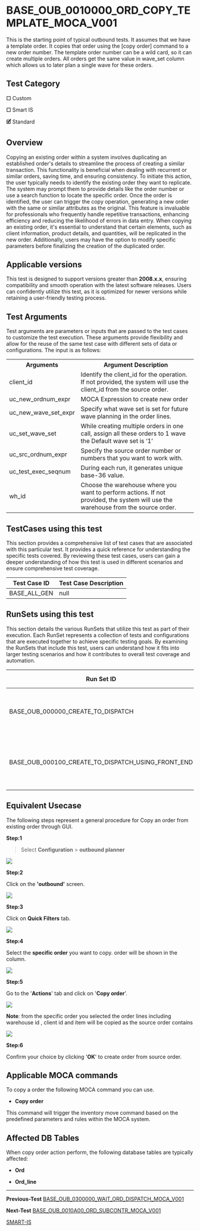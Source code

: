 # **BASE_OUB_0010000_ORD_COPY_TEMPLATE_MOCA_V001**


<!-- SMART_DOC_GEN_TEST_DESCR - Start -->
This is the starting point of typical outbound tests.  It assumes that we have a template order.  It copies that order using the [copy order] command to a new order number.  The template order number can be a wild card, so it can create multiple orders.  All orders get the same value in wave_set column which allows us to later plan a single wave for these orders.
<!-- SMART_DOC_GEN_TEST_DESCR - End -->


## **Test Category**

**☐** Custom

**☐** Smart IS

**🗹** Standard


## **Overview**

Copying an existing order within a system involves duplicating an established order's details to streamline the process of creating a similar transaction. This functionality is beneficial when dealing with recurrent or similar orders, saving time, and ensuring consistency. To initiate this action, the user typically needs to identify the existing order they want to replicate. The system may prompt them to provide details like the order number or use a search function to locate the specific order. Once the order is identified, the user can trigger the copy operation, generating a new order with the same or similar attributes as the original. This feature is invaluable for professionals who frequently handle repetitive transactions, enhancing efficiency and reducing the likelihood of errors in data entry. When copying an existing order, it's essential to understand that certain elements, such as client information, product details, and quantities, will be replicated in the new order. Additionally, users may have the option to modify specific parameters before finalizing the creation of the duplicated order.


## **Applicable versions**

This test is designed to support versions greater than **2008.x.x**, ensuring compatibility and smooth operation with the latest software releases. Users can confidently utilize this test, as it is optimized for newer versions while retaining a user-friendly testing process.


## **Test Arguments**

Test arguments are parameters or inputs that are passed to the test cases to customize the test execution. These arguments provide flexibility and allow for the reuse of the same test case with different sets of data or configurations. The input is as follows:


<!-- SMART_DOC_GEN_TEST_ARG - Start -->
<table>
<tr><th>Arguments</th><th>Argument Description</th></tr>
<tr><td>client_id</td><td>Identify the client_id for the operation. If not provided, the system will use the client_id from the source order.</td></tr>
<tr><td>uc_new_ordnum_expr</td><td>MOCA Expression to create new order</td></tr>
<tr><td>uc_new_wave_set_expr</td><td>Specify what wave set is set for future wave planning in the order lines.</td></tr>
<tr><td>uc_set_wave_set</td><td>While creating multiple orders in one call, assign all these orders to 1 wave the Default wave set is ‘1’</td></tr>
<tr><td>uc_src_ordnum_expr</td><td>Specify the source order number or numbers that you want to work with.</td></tr>
<tr><td>uc_test_exec_seqnum</td><td>During each run, it generates unique base-36 value.</td></tr>
<tr><td>wh_id</td><td>Choose the warehouse where you want to perform actions. If not provided, the system will use the warehouse from the source order.</td></tr>
</table>
<!-- SMART_DOC_GEN_TEST_ARG - End -->

## **TestCases using this test**

This section provides a comprehensive list of test cases that are associated with this particular test. It provides a quick reference for understanding the specific tests covered. By reviewing these test cases, users can gain a deeper understanding of how this test is used in different scenarios and ensure comprehensive test coverage.


<!-- SMART_DOC_GEN_TEST_CASE_USING_THIS - Start -->
| Test Case ID | Test Case Description |
| ------------ | --------------------- |
| BASE_ALL_GEN | null |

<!-- SMART_DOC_GEN_TEST_CASE_USING_THIS - End -->

## **RunSets using this test**

This section details the various RunSets that utilize this test as part of their execution. Each RunSet represents a collection of tests and configurations that are executed together to achieve specific testing goals. By examining the RunSets that include this test, users can understand how it fits into larger testing scenarios and how it contributes to overall test coverage and automation.


<!-- SMART_DOC_GEN_RUN_SET_USING_THIS - Start -->
| Run Set ID | Run Set Description |
| ---------- | ------------------- |
| BASE_OUB_000000_CREATE_TO_DISPATCH | create order, plan, allocate, release, pick, dispatch |
| BASE_OUB_000100_CREATE_TO_DISPATCH_USING_FRONT_END | create order, plan, allocate (web), release, pick, dispatch |

<!-- SMART_DOC_GEN_RUN_SET_USING_THIS - End -->

## **Equivalent Usecase**

The following steps represent a general procedure for Copy an order from existing order through GUI.

**Step:1**

> Select **Configuration** > **outbound planner**

![](BASE_OUB_0010000_ORD_COPY_TEMPLATE_MOCA_V001/image1.png)

**Step:2**

Click on the **'outbound'** screen.

![](BASE_OUB_0010000_ORD_COPY_TEMPLATE_MOCA_V001/image2.png)

**Step:3**

Click on **Quick Filters** tab.

![](BASE_OUB_0010000_ORD_COPY_TEMPLATE_MOCA_V001/image3.png)

**Step:4**

Select the **specific order** you want to copy. order will be shown in the column.

![](BASE_OUB_0010000_ORD_COPY_TEMPLATE_MOCA_V001/image4.png)

**Step:5**

Go to the '**Actions**' tab and click on '**Copy order**'.

![](BASE_OUB_0010000_ORD_COPY_TEMPLATE_MOCA_V001/image5.png)

**Note**: from the specific order you selected the order lines including warehouse id , client id and item will be copied as the source order contains

![](BASE_OUB_0010000_ORD_COPY_TEMPLATE_MOCA_V001/image6.png)

**Step:6**

Confirm your choice by clicking '**OK**' to create order from source order.

## **Applicable MOCA commands**

To copy a order the following MOCA command you can use.

-   **Copy order**

This command will trigger the inventory move command based on the predefined parameters and rules within the MOCA system.

## **Affected DB Tables**

When copy order action perform, the following database tables are typically affected:

-   **Ord**

-   **Ord_line**

---

**Previous-Test**
 [BASE_OUB_0300000_WAIT_ORD_DISPATCH_MOCA_V001](./tests_docs/BASE_OUB_0300000_WAIT_ORD_DISPATCH_MOCA_V001.md)
 
**Next-Test**
  [BASE_OUB_0010A00_ORD_SUBCONTR_MOCA_V001](./tests_docs/BASE_OUB_0010A00_ORD_SUBCONTR_MOCA_V001.md)
  

[SMART-IS](https://www.smart-is.pk) 